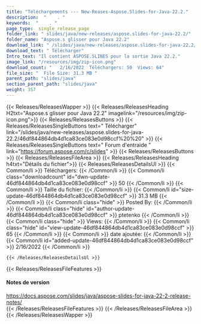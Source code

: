 ```yaml
---
title: "Téléchargements --- New-Reases-Aspose.Slides-for-Java-22.2." 
description:  "    . " 
keywords:  "    . " 
page_type:  single_release_page
folder_link: " slides/java/new-releases/aspose.slides-for-java-22.2/"
folder_name: "Aspose.s glisser pour Java 22.2"
download_link: " /slides/java/new-releases/aspose.slides-for-java-22.2/46df844864db4d1ca83ce083e0d98ccf"
download_text: " Télécharger"
Intro_text: "Il contient ASPOSE.SLINES pour la sortie Java 22.2."
image_link: "/resources/img/zip-icon.png"
download_count: "   2/16/2022  Téléchargers: 50  Views: 64"
file_size: "  File Size: 31.3 MB "
parent_path: "slides/java"
section_parent_path: "slides/java"
weight: 357
---
```


{{< Releases/ReleasesWapper >}}
  {{< Releases/ReleasesHeading H2txt="Aspose.s glisser pour Java 22.2" imagelink="/resources/img/zip-icon.png">}}
  {{< Releases/ReleasesButtons >}}
    {{< Releases/ReleasesSingleButtons text=" Télécharger" link="/slides/java/new-releases/aspose.slides-for-java-22.2/46df844864db4d1ca83ce083e0d98ccf%20%20" >}}
    {{< Releases/ReleasesSingleButtons text=" Forum d'entraide " link="https://forum.aspose.com/c/slides" >}}
  {{< Releases/ReleasesButtons >}}
  {{< Releases/ReleasesFileArea >}}
    {{< Releases/ReleasesHeading h4txt="Détails du fichier">}}
    {{< Releases/ReleasesDetailsUl >}}
            {{< Common/li  >}} Téléchargers: {{< /Common/li >}} 
      {{< Common/li class="downloadcount" id="dwn-update-46df844864db4d1ca83ce083e0d98ccf" >}} 50 {{< /Common/li >}} 
      {{< Common/li  >}} Taille du fichier: {{< /Common/li >}} 
      {{< Common/li id="size-update-46df844864db4d1ca83ce083e0d98ccf" >}} 31.3 MB {{< /Common/li >}} 
      {{< Common/li  class="hide" >}} Posted By: {{< /Common/li >}} 
      {{< Common/li class="hide" id="author-update-46df844864db4d1ca83ce083e0d98ccf" >}} ptetenko {{< /Common/li >}} 
      {{< Common/li class="hide"  >}} Views: {{< /Common/li >}} 
      {{< Common/li class="hide" id="view-update-46df844864db4d1ca83ce083e0d98ccf" >}} 65 {{< /Common/li >}} 
      {{< Common/li  >}} date ajoutée: {{< /Common/li >}} 
      {{< Common/li id="added-update-46df844864db4d1ca83ce083e0d98ccf" >}} 2/16/2022 {{< /Common/li >}} 

    {{< /Releases/ReleasesDetailsUl >}}

  {{< Releases/ReleasesFileFeatures >}}
      <h4>Notes de version</h4><div><a href="https://docs.aspose.com/slides/java/aspose-slides-for-java-22-2-release-notes/">https://docs.aspose.com/slides/java/aspose-slides-for-java-22-2-release-notes/</a></div>
  {{< /Releases/ReleasesFileFeatures >}}
 {{< /Releases/ReleasesFileArea >}}
{{< /Releases/ReleasesWapper >}}


